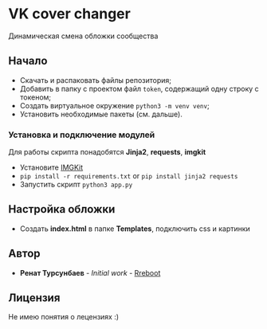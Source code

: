 # VK cover changer

Динамическая смена обложки сообщества

## Начало

* Скачать и распаковать файлы репозитория;
* Добавить в папку с проектом файл ```token```, содержащий одну строку с токеном;
* Создать виртуальное окружение ```python3 -m venv venv```;
* Установить необходимые пакеты (см. дальше).

### Установка и подключение модулей

Для работы скрипта понадобятся **Jinja2**, **requests**, **imgkit**

* Установите [IMGKit](https://pypi.org/project/imgkit/)
* ```pip install -r requirements.txt``` or ```pip install jinja2 requests```
* Запустить скрипт ```python3 app.py```

## Настройка обложки

* Создать **index.html** в папке **Templates**, подключить css и картинки


## Автор

* **Ренат Турсунбаев** - *Initial work* - [Rreboot](https://github.com/rreboot)

## Лицензия

Не имею понятия о лецензиях :)
